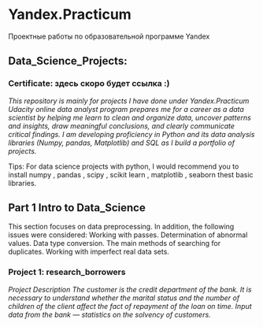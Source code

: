 # Yandex.Practicum
Проектные работы по образовательной программе Yandex
## Data_Science_Projects:
### Certificate: здесь скоро будет ссылка :)
*This repository is mainly for projects I have done under Yandex.Practicum* 
*Udacity online data analyst program prepares me for a career as a data scientist by helping me learn to clean and organize data, uncover patterns and insights, draw meaningful conclusions, and clearly communicate critical findings. I am developing proficiency in Python and its data analysis libraries (Numpy, pandas, Matplotlib) and SQL as I build a portfolio of projects.*

Tips: For data science projects with python, I would recommend you to install numpy , pandas , scipy , scikit learn , matplotlib , seaborn thest basic libraries.

## Part 1 Intro to Data_Science
This section focuses on data preprocessing. In addition, the following issues were considered: Working with passes. Determination of abnormal values. Data type conversion. The main methods of searching for duplicates. Working with imperfect real data sets. 

### Project 1: research_borrowers
*Project Description
The customer is the credit department of the bank. It is necessary to understand whether the marital status and the number of children of the client affect the fact of repayment of the loan on time. Input data from the bank — statistics on the solvency of customers.*
